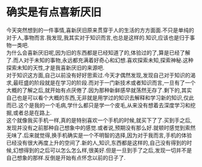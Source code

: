 # 确实是有点喜新厌旧

今天突然想到的一件事情,喜新厌旧原来贯穿于人的生活的方方面面.不只是单纯的对于人,事物而言.我发现,我其实对于知识而言,也总是这样的.知识,应该也是归于事物一类吧.  
为什么会喜新厌旧呢,因为旧的东西都是已经知道了的,体验过的了,算是已经了解了.而人对于未知的事物,永远都充满着好奇心和幻想.喜欢探索未知,探索神秘.这种探索未知的天性,才是我喜新厌旧的来源吧.  
对于知识这方面,自己以前没有好好思索过.今天才偶然发现,发现自己对于知识的渴求,最旺盛的阶段就是在学习的阶段.而对于一门新技术或者知识而言,一旦有了一个大概的了解之后,就开始有点厌倦了.因为那种新鲜感早就荡然无存了.剩下的,其实自己也是可以看个大概的东西,无非就是用学过的知识去解释和学习新的知识,仅此而已.这个是我的一个毛病,学什么都只是学一个皮毛,从来没有想着去深度学习和挖掘,或者总是在路上.  
这个就像我买手机一样,真的是特别喜欢一个手机的时候,就买下了了.买到手之后,发现并没有之前那种自己想象中的感觉.或者说,预期没有那么好.就顿时感觉到索然无味了.后来就觉得,换手机确实是一个不明智的选择,因为对于我而言,手机的体验已经没有很大再度上升的空间了.新的人,知识,东西都是这样的,自己没有得到的时候,幻想得到的之后可以怎么怎么样,很美好.但是一旦到手了之后,发现一切并不是自己想象的那样.反倒是开始有点怀念以前的日子了.
